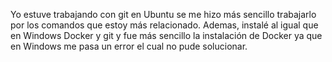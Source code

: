 Yo estuve trabajando con git en Ubuntu se me hizo más sencillo trabajarlo por los comandos que estoy
más relacionado. Ademas, instalé al igual que en Windows Docker y git y fue más sencillo la instalación de Docker
ya que en Windows me pasa un error el cual no pude solucionar.
